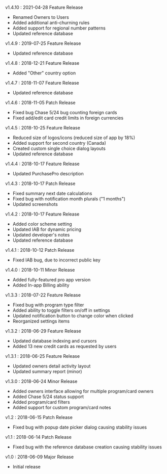 v1.4.10 : 2021-04-28
Feature Release

 - Renamed Owners to Users
 - Added additional anti-churning rules
 - Added support for regional number patterns
 - Updated reference database

v1.4.9 : 2019-07-25
Feature Release

 - Updated reference database

v1.4.8 : 2018-12-21
Feature Release

 - Added "Other" country option

v1.4.7 : 2018-11-07
Feature Release

 - Updated reference database

v1.4.6 : 2018-11-05
Patch Release

 - Fixed bug Chase 5/24 bug counting foreign cards
 - Fixed add/edit card credit limits in foreign currencies

v1.4.5 : 2018-10-25
Feature Release

 - Reduced size of logos/icons (reduced size of app by 18%)
 - Added support for second country (Canada)
 - Created custom single choice dialog layouts
 - Updated reference database

v1.4.4 : 2018-10-17
Feature Release

 - Updated PurchasePro description

v1.4.3 : 2018-10-17
Patch Release

 - Fixed summary next date calculations
 - Fixed bug with notification month plurals ("1 months")
 - Updated screenshots
 

v1.4.2 : 2018-10-17
Feature Release

 - Added color scheme setting
 - Updated IAB for dynamic pricing
 - Updated developer's notes
 - Updated reference database

v1.4.1 : 2018-10-12
Patch Release

 - Fixed IAB bug, due to incorrect public key

v1.4.0 : 2018-10-11
Minor Release

 - Added fully-featured pro app version
 - Added In-app Billing ability

v1.3.3 : 2018-07-22
Feature Release

 - Fixed bug with program type filter
 - Added ability to toggle filters on/off in settings
 - Updated notification button to change color when clicked
 - Reorganized settings items

v1.3.2 : 2018-06-29
Feature Release

 - Updated database indexing and cursors
 - Added 13 new credit cards as requested by users

v1.3.1 : 2018-06-25
Feature Release

 - Updated owners detail activity layout
 - Updated summary report (minor)

v1.3.0 : 2018-06-24
Minor Release

 - Added owners interface allowing for multiple program/card owners
 - Added Chase 5/24 status support
 - Added program/card filters
 - Added support for custom program/card notes
 
v1.2 : 2018-06-15
Patch Release

 - Fixed bug with popup date picker dialog causing stability issues
 
v1.1 : 2018-06-14
Patch Release

 - Fixed bug with the reference database creation causing stability issues
 
v1.0 : 2018-06-09
Major Release

 - Initial release